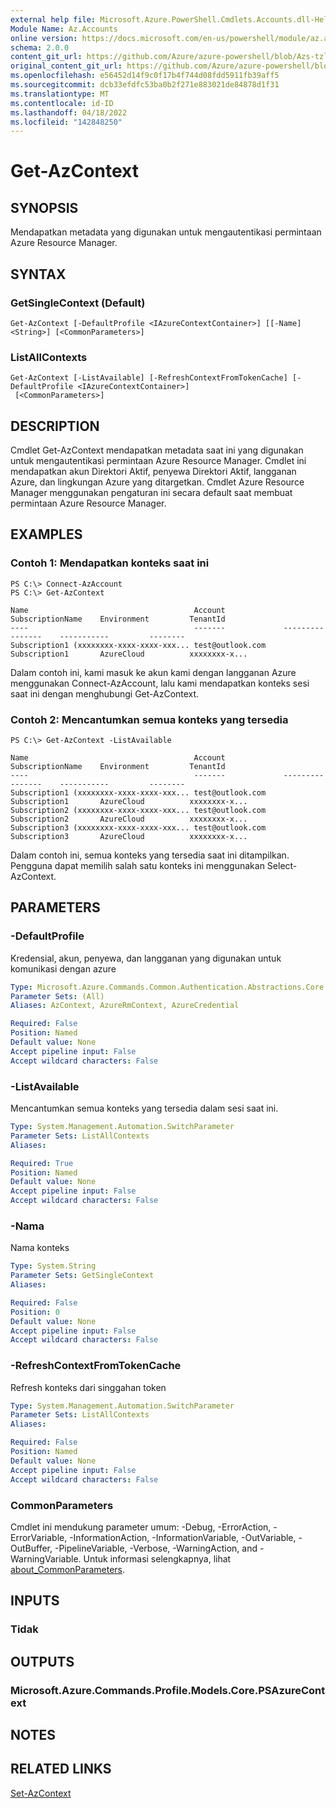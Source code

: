 ```yaml
---
external help file: Microsoft.Azure.PowerShell.Cmdlets.Accounts.dll-Help.xml
Module Name: Az.Accounts
online version: https://docs.microsoft.com/en-us/powershell/module/az.accounts/get-azcontext
schema: 2.0.0
content_git_url: https://github.com/Azure/azure-powershell/blob/Azs-tzl/src/Accounts/Accounts/help/Get-AzContext.md
original_content_git_url: https://github.com/Azure/azure-powershell/blob/Azs-tzl/src/Accounts/Accounts/help/Get-AzContext.md
ms.openlocfilehash: e56452d14f9c0f17b4f744d08fdd5911fb39aff5
ms.sourcegitcommit: dcb33efdfc53ba0b2f271e883021de84878d1f31
ms.translationtype: MT
ms.contentlocale: id-ID
ms.lasthandoff: 04/18/2022
ms.locfileid: "142848250"
---
```

# Get-AzContext

## SYNOPSIS
Mendapatkan metadata yang digunakan untuk mengautentikasi permintaan Azure Resource Manager.

## SYNTAX

### GetSingleContext (Default)
```
Get-AzContext [-DefaultProfile <IAzureContextContainer>] [[-Name] <String>] [<CommonParameters>]
```

### ListAllContexts
```
Get-AzContext [-ListAvailable] [-RefreshContextFromTokenCache] [-DefaultProfile <IAzureContextContainer>]
 [<CommonParameters>]
```

## DESCRIPTION
Cmdlet Get-AzContext mendapatkan metadata saat ini yang digunakan untuk mengautentikasi permintaan Azure Resource Manager.
Cmdlet ini mendapatkan akun Direktori Aktif, penyewa Direktori Aktif, langganan Azure, dan lingkungan Azure yang ditargetkan.
Cmdlet Azure Resource Manager menggunakan pengaturan ini secara default saat membuat permintaan Azure Resource Manager.

## EXAMPLES

### Contoh 1: Mendapatkan konteks saat ini
```
PS C:\> Connect-AzAccount
PS C:\> Get-AzContext

Name                                     Account             SubscriptionName    Environment         TenantId
----                                     -------             ----------------    -----------         --------
Subscription1 (xxxxxxxx-xxxx-xxxx-xxx... test@outlook.com    Subscription1       AzureCloud          xxxxxxxx-x...
```

Dalam contoh ini, kami masuk ke akun kami dengan langganan Azure menggunakan Connect-AzAccount, lalu kami mendapatkan konteks sesi saat ini dengan menghubungi Get-AzContext.

### Contoh 2: Mencantumkan semua konteks yang tersedia
```
PS C:\> Get-AzContext -ListAvailable

Name                                     Account             SubscriptionName    Environment         TenantId
----                                     -------             ----------------    -----------         --------
Subscription1 (xxxxxxxx-xxxx-xxxx-xxx... test@outlook.com    Subscription1       AzureCloud          xxxxxxxx-x...
Subscription2 (xxxxxxxx-xxxx-xxxx-xxx... test@outlook.com    Subscription2       AzureCloud          xxxxxxxx-x...
Subscription3 (xxxxxxxx-xxxx-xxxx-xxx... test@outlook.com    Subscription3       AzureCloud          xxxxxxxx-x...
```

Dalam contoh ini, semua konteks yang tersedia saat ini ditampilkan.  Pengguna dapat memilih salah satu konteks ini menggunakan Select-AzContext.

## PARAMETERS

### -DefaultProfile
Kredensial, akun, penyewa, dan langganan yang digunakan untuk komunikasi dengan azure

```yaml
Type: Microsoft.Azure.Commands.Common.Authentication.Abstractions.Core.IAzureContextContainer
Parameter Sets: (All)
Aliases: AzContext, AzureRmContext, AzureCredential

Required: False
Position: Named
Default value: None
Accept pipeline input: False
Accept wildcard characters: False
```

### -ListAvailable
Mencantumkan semua konteks yang tersedia dalam sesi saat ini.

```yaml
Type: System.Management.Automation.SwitchParameter
Parameter Sets: ListAllContexts
Aliases:

Required: True
Position: Named
Default value: None
Accept pipeline input: False
Accept wildcard characters: False
```

### -Nama
Nama konteks

```yaml
Type: System.String
Parameter Sets: GetSingleContext
Aliases:

Required: False
Position: 0
Default value: None
Accept pipeline input: False
Accept wildcard characters: False
```

### -RefreshContextFromTokenCache
Refresh konteks dari singgahan token

```yaml
Type: System.Management.Automation.SwitchParameter
Parameter Sets: ListAllContexts
Aliases:

Required: False
Position: Named
Default value: None
Accept pipeline input: False
Accept wildcard characters: False
```

### CommonParameters
Cmdlet ini mendukung parameter umum: -Debug, -ErrorAction, -ErrorVariable, -InformationAction, -InformationVariable, -OutVariable, -OutBuffer, -PipelineVariable, -Verbose, -WarningAction, and -WarningVariable. Untuk informasi selengkapnya, lihat [about_CommonParameters](http://go.microsoft.com/fwlink/?LinkID=113216).

## INPUTS

### Tidak

## OUTPUTS

### Microsoft.Azure.Commands.Profile.Models.Core.PSAzureContext

## NOTES

## RELATED LINKS

[Set-AzContext](./Set-AzContext.md)

